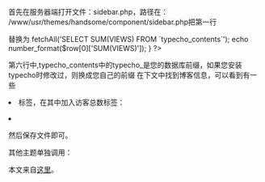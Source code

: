 首先在服务器端打开文件：sidebar.php，路径在： /www/usr/themes/handsome/component/sidebar.php把第一行

<?php if (!defined('__TYPECHO_ROOT_DIR__')) exit ?> 替换为

 <?php if (!defined('__TYPECHO_ROOT_DIR__')) exit;
    //总访问量
    function theAllViews()
        {
    
            $db = Typecho_Db::get();
            $row = $db->fetchAll('SELECT SUM(VIEWS) FROM `typecho_contents`');
                echo number_format($row[0]['SUM(VIEWS)']);
        }
 ?>
第六行中,typecho_contents中的typecho_是您的数据库前缀，如果您安装typecho时修改过，则换成您自己的前缀
在下文中找到博客信息，可以看到有一些<li>标签，在其中加入访客总数标签：

<li class="list-group-item"> <i class="glyphicon glyphicon-user text-muted"></i> <span class="badge
pull-right"><?php echo theAllViews();?></span><?php _me("访客总数") ?></li>

然后保存文件即可。

其他主题单独调用：
<?php echo theAllViews();?></span><?php _me("访客总数") ?>
本文来自[这里](https://www.cxyzjd.com/article/fengyuesong/107434124)。

<!-- ##{"timestamp":1634962235}## -->